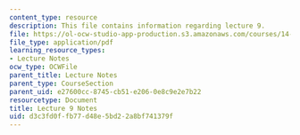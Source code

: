 ```yaml
---
content_type: resource
description: This file contains information regarding lecture 9.
file: https://ol-ocw-studio-app-production.s3.amazonaws.com/courses/14-581-international-economics-i-spring-2013/d3c3fd0ffb77d48e5bd22a8bf741379f_MIT14_581S13_classnotes9.pdf
file_type: application/pdf
learning_resource_types:
- Lecture Notes
ocw_type: OCWFile
parent_title: Lecture Notes
parent_type: CourseSection
parent_uid: e27600cc-8745-cb51-e206-0e8c9e2e7b22
resourcetype: Document
title: Lecture 9 Notes
uid: d3c3fd0f-fb77-d48e-5bd2-2a8bf741379f
---
```

